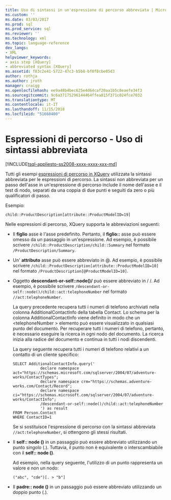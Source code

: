 ```yaml
---
title: Uso di sintassi in un'espressione di percorso abbreviata | Microsoft Docs
ms.custom: ''
ms.date: 03/03/2017
ms.prod: sql
ms.prod_service: sql
ms.reviewer: ''
ms.technology: xml
ms.topic: language-reference
dev_langs:
- XML
helpviewer_keywords:
- axis step [XQuery]
- abbreviated syntax [XQuery]
ms.assetid: f83c2e41-5722-47c3-b5b8-bf0f8cbe05d3
author: rothja
ms.author: jroth
manager: craigg
ms.openlocfilehash: ee9a48b4bec625e4d64caf20aa1b5c8eaefe34f3
ms.sourcegitcommit: 9c6a37175296144464ffea815f371c024fce7032
ms.translationtype: MT
ms.contentlocale: it-IT
ms.lasthandoff: 11/15/2018
ms.locfileid: "51660400"
---
```

# <a name="path-expressions---using-abbreviated-syntax"></a>Espressioni di percorso - Uso di sintassi abbreviata
[!INCLUDE[tsql-appliesto-ss2008-xxxx-xxxx-xxx-md](../includes/tsql-appliesto-ss2008-xxxx-xxxx-xxx-md.md)]

  Tutti gli esempi [espressioni di percorso in XQuery](../xquery/path-expressions-xquery.md) utilizzata la sintassi abbreviata per le espressioni di percorso. La sintassi non abbreviata per un passo dell'asse in un'espressione di percorso include il nome dell'asse e il test di nodo, separati da una coppia di due punti e seguiti da zero o più qualificatori di passo.  
  
 Esempio:  
  
```  
child::ProductDescription[attribute::ProductModelID=19]  
```  
  
 Nelle espressioni di percorso, XQuery supporta le abbreviazioni seguenti:  
  
-   Il **figlio** asse è l'asse predefinito. Pertanto, il **figlio::** asse può essere omesso da un passaggio in un'espressione. Ad esempio, è possibile scrivere `/child::ProductDescription/child::Summary` nel formato `/ProductDescription/Summary`.  
  
-   Un' **attributo** asse può essere abbreviato in @. Ad esempio, è possibile scrivere `/child::ProductDescription[attribute::ProductModelID=10]` nel formato `/ProudctDescription[@ProductModelID=10]`.  
  
-   Oggetto **descendant-or-self::node()/** può essere abbreviato in / /. Ad esempio, è possibile scrivere `/descendant-or-self::node()/child::act:telephoneNumber` nel formato `//act:telephoneNumber`.  
  
     La query precedente recupera tutti i numeri di telefono archiviati nella colonna AdditionalContactInfo della tabella Contact. Lo schema per la colonna AdditionalContactInfo viene definito in modo che un \<telephoneNumber > elemento può essere visualizzato in qualsiasi punto del documento. Per recuperare tutti i numeri di telefono, pertanto, è necessario eseguire la ricerca in ogni nodo del documento. La ricerca inizia alla radice del documento e continua in tutti i nodi discendenti.  
  
     La query seguente recupera tutti i numeri di telefono relativi a un contatto di un cliente specifico:  
  
    ```  
    SELECT AdditionalContactInfo.query('             
                declare namespace act="https://schemas.microsoft.com/sqlserver/2004/07/adventure-works/ContactTypes";             
                declare namespace crm="https://schemas.adventure-works.com/Contact/Record";             
                declare namespace ci="https://schemas.microsoft.com/sqlserver/2004/07/adventure-works/ContactInfo";             
                /descendant-or-self::node()/child::act:telephoneNumber             
                ') as result             
    FROM Person.Contact             
    WHERE ContactID=1             
    ```  
  
     Se si sostituisce l'espressione di percorso con la sintassi abbreviata `//act:telephoneNumber`, si ottengono gli stessi risultati.  
  
-   Il **self:: node ()** in un passaggio può essere abbreviato utilizzando un punto singolo (.). Tuttavia, il punto non è equivalente o interscambiabile con il **self:: node ()**.  
  
     Ad esempio, nella query seguente, l'utilizzo di un punto rappresenta un valore e non un nodo:  
  
    ```  
    ("abc", "cde")[. > "b"]  
    ```  
  
-   Il **padre:: node ()** in un passaggio può essere abbreviato utilizzando un doppio punto (.).  
  
  
